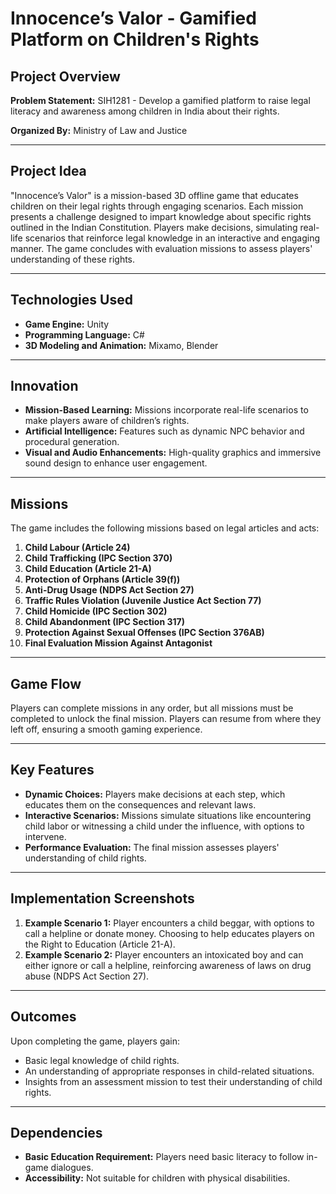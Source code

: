# Innocence’s Valor - Gamified Platform on Children's Rights

## Project Overview

**Problem Statement:** SIH1281 - Develop a gamified platform to raise legal literacy and awareness among children in India about their rights.

**Organized By:** Ministry of Law and Justice



---

## Project Idea

"Innocence’s Valor" is a mission-based 3D offline game that educates children on their legal rights through engaging scenarios. Each mission presents a challenge designed to impart knowledge about specific rights outlined in the Indian Constitution. Players make decisions, simulating real-life scenarios that reinforce legal knowledge in an interactive and engaging manner. The game concludes with evaluation missions to assess players' understanding of these rights.

---

## Technologies Used

- **Game Engine:** Unity
- **Programming Language:** C#
- **3D Modeling and Animation:** Mixamo, Blender

---

## Innovation

- **Mission-Based Learning:** Missions incorporate real-life scenarios to make players aware of children’s rights.
- **Artificial Intelligence:** Features such as dynamic NPC behavior and procedural generation.
- **Visual and Audio Enhancements:** High-quality graphics and immersive sound design to enhance user engagement.

---

## Missions

The game includes the following missions based on legal articles and acts:

1. **Child Labour (Article 24)**
2. **Child Trafficking (IPC Section 370)**
3. **Child Education (Article 21-A)**
4. **Protection of Orphans (Article 39(f))**
5. **Anti-Drug Usage (NDPS Act Section 27)**
6. **Traffic Rules Violation (Juvenile Justice Act Section 77)**
7. **Child Homicide (IPC Section 302)**
8. **Child Abandonment (IPC Section 317)**
9. **Protection Against Sexual Offenses (IPC Section 376AB)**
10. **Final Evaluation Mission Against Antagonist**

---

## Game Flow

Players can complete missions in any order, but all missions must be completed to unlock the final mission. Players can resume from where they left off, ensuring a smooth gaming experience.

---

## Key Features

- **Dynamic Choices:** Players make decisions at each step, which educates them on the consequences and relevant laws.
- **Interactive Scenarios:** Missions simulate situations like encountering child labor or witnessing a child under the influence, with options to intervene.
- **Performance Evaluation:** The final mission assesses players' understanding of child rights.

---

## Implementation Screenshots

1. **Example Scenario 1:** Player encounters a child beggar, with options to call a helpline or donate money. Choosing to help educates players on the Right to Education (Article 21-A).
2. **Example Scenario 2:** Player encounters an intoxicated boy and can either ignore or call a helpline, reinforcing awareness of laws on drug abuse (NDPS Act Section 27).

---

## Outcomes

Upon completing the game, players gain:

- Basic legal knowledge of child rights.
- An understanding of appropriate responses in child-related situations.
- Insights from an assessment mission to test their understanding of child rights.

---

## Dependencies

- **Basic Education Requirement:** Players need basic literacy to follow in-game dialogues.
- **Accessibility:** Not suitable for children with physical disabilities.
